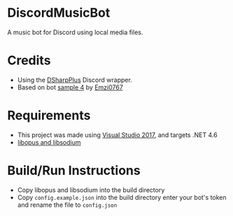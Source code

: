 # DiscordMusicBot
A music bot for Discord using local media files.

# Credits
* Using the [DSharpPlus](https://github.com/NaamloosDT/DSharpPlus) Discord wrapper.
* Based on bot [sample 4](https://github.com/Emzi0767/DSharpPlus-Example-Bot) by [Emzi0767](https://github.com/Emzi0767)

# Requirements
* This project was made using [Visual Studio 2017](https://www.visualstudio.com/thank-you-downloading-visual-studio/?sku=Community&rel=15), and targets .NET 4.6
* [libopus and libsodium](https://dsharpplus.emzi0767.com/natives/index.html)

# Build/Run Instructions
* Copy libopus and libsodium into the build directory
* Copy `config.example.json` into the build directory enter your bot's token and rename the file to `config.json`
